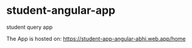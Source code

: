 # student-angular-app
 student query app
 
 The App is hosted on:
 https://student-app-angular-abhi.web.app/home
 
